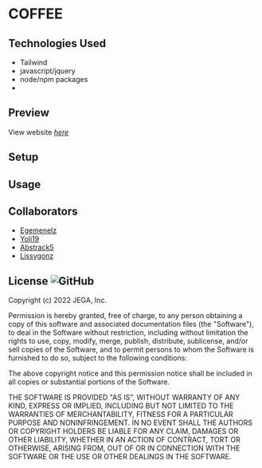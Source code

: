 # COFFEE <BR>

## Technologies Used
- Tailwind
- javascript/jquery
- node/npm packages
- 
  
## Preview
View website [_here_](https://limitless-everglades-24758.herokuapp.com/)

## Setup

## Usage

## Collaborators
* [Egemenelz](https://github.com/egemenelz)
* [Yoli19](https://github.com/Yoli19)
* [Abstrack5](https://github.com/Abstrack5)
* [Lissygonz](https://github.com/Lissygonz)

## License ![GitHub](https://img.shields.io/github/license/abstrack5/EASYL)
Copyright (c) 2022 JEGA, Inc.

Permission is hereby granted, free of charge, to any person obtaining a copy
of this software and associated documentation files (the "Software"), to deal
in the Software without restriction, including without limitation the rights
to use, copy, modify, merge, publish, distribute, sublicense, and/or sell
copies of the Software, and to permit persons to whom the Software is
furnished to do so, subject to the following conditions:

The above copyright notice and this permission notice shall be included in all
copies or substantial portions of the Software.

THE SOFTWARE IS PROVIDED "AS IS", WITHOUT WARRANTY OF ANY KIND, EXPRESS OR
IMPLIED, INCLUDING BUT NOT LIMITED TO THE WARRANTIES OF MERCHANTABILITY,
FITNESS FOR A PARTICULAR PURPOSE AND NONINFRINGEMENT. IN NO EVENT SHALL THE
AUTHORS OR COPYRIGHT HOLDERS BE LIABLE FOR ANY CLAIM, DAMAGES OR OTHER
LIABILITY, WHETHER IN AN ACTION OF CONTRACT, TORT OR OTHERWISE, ARISING FROM,
OUT OF OR IN CONNECTION WITH THE SOFTWARE OR THE USE OR OTHER DEALINGS IN THE
SOFTWARE.
